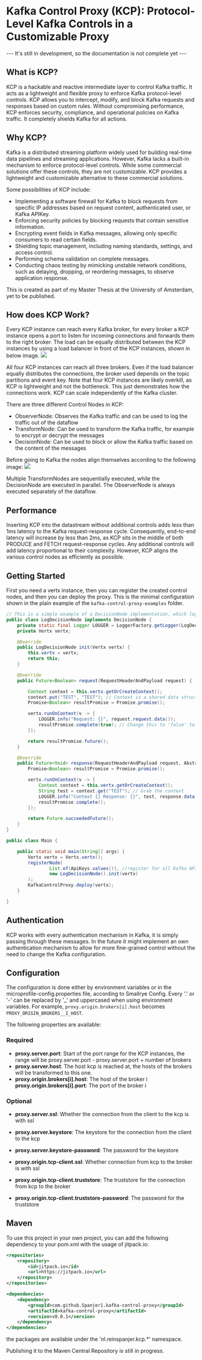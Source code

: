 # Kafka Control Proxy (KCP): Protocol-Level Kafka Controls in a Customizable Proxy
--- It's still in development, so the documentation is not complete yet ---

## What is KCP?
KCP is a hackable and reactive intermediate layer to control Kafka traffic. It acts as a lightweight and flexible proxy to enforce Kafka protocol-level controls. 
KCP allows you to intercept, modify, and block Kafka requests and responses based on custom rules. 
Without compromising performance, KCP enforces security, compliance, and operational policies on Kafka traffic. It completely shields Kafka for all actions.

## Why KCP?
Kafka is a distributed streaming platform widely used for building real-time data pipelines and streaming applications. However, Kafka lacks a built-in mechanism to enforce protocol-level controls. 
While some commercial solutions offer these controls, they are not customizable. KCP provides a lightweight and customizable alternative to these commercial solutions.

Some possibilities of KCP include:
- Implementing a software firewall for Kafka to block requests from specific IP addresses based on request content, authenticated user, or Kafka APIKey.
- Enforcing security policies by blocking requests that contain sensitive information.
- Encrypting event fields in Kafka messages, allowing only specific consumers to read certain fields.
- Shielding topic management, including naming standards, settings, and access control.
- Performing schema validation on complete messages.
- Conducting chaos testing by mimicking unstable network conditions, such as delaying, dropping, or reordering messages, to observe application response.

This is created as part of my Master Thesis at the University of Amsterdam, yet to be published.

## How does KCP Work?
Every KCP instance can reach every Kafka broker, for every broker a KCP instance opens a port to listen for incoming connections and forwards them to the right broker.
The load can be equally distributed between the KCP instances by using a load balancer in front of the KCP instances, shown in below image.
![](images/network.drawio.png)

All four KCP instances can reach all three brokers. Even if the load balancer equally distributes the connections, the broker used depends on the topic partitions and event key.
Note that four KCP instances are likely overkill, as KCP is lightweight and not the bottleneck. This just demonstrates how the connections work. KCP can scale 
independently of the Kafka cluster.

There are three different Control Nodes in KCP:
- ObserverNode: Observes the Kafka traffic and can be used to log the traffic out of the dataflow
- TransformNode: Can be used to transform the Kafka traffic, for example to encrypt or decrypt the messages
- DecisionNode: Can be used to block or allow the Kafka traffic based on the content of the messages

Before going to Kafka the nodes align themselves according to the following image:
![](images/request.drawio.png)

Multiple TransformNodes are sequentially executed, while the DecisionNode are executed in parallel. The ObserverNode is always executed separately of the dataflow.

## Performance
Inserting KCP into the datastream without additional controls adds less than 1ms latency to the Kafka request-response cycle. 
Consequently, end-to-end latency will increase by less than 2ms, as KCP sits in the middle of both PRODUCE and FETCH request-response cycles.
Any additional controls will add latency proportional to their complexity. However, KCP aligns the various control nodes as efficiently as possible.

## Getting Started
First you need a vertx instance, then you can register the created control nodes, and then you can deploy the proxy. This is the minimal configuration shown in the plain example of the `kafka-control-proxy-examples` folder. 

```java
// This is a simple example of a DecisionNode implementation, which logs the request data and always allows the request to proceed.
public class LogDecisionNode implements DecisionNode {
    private static final Logger LOGGER = LoggerFactory.getLogger(LogDecisionNode.class);
    private Vertx vertx;

    @Override
    public LogDecisionNode init(Vertx vertx) {
        this.vertx = vertx;
        return this;
    }

    @Override
    public Future<Boolean> request(RequestHeaderAndPayload request) {

        Context context = this.vertx.getOrCreateContext();
        context.put("TEST", "TEST"); // Context is a shared data structure between the different nodes
        Promise<Boolean> resultPromise = Promise.promise();

        vertx.runOnContext(v -> {
            LOGGER.info("Request: {}", request.request.data());
            resultPromise.complete(true); // Change this to 'false' to see how it blocks the request
        });

        return resultPromise.future();
    }

    @Override
    public Future<Void> response(RequestHeaderAndPayload request, AbstractResponse response) {
        Promise<Boolean> resultPromise = Promise.promise();

        vertx.runOnContext(v -> {
            Context context = this.vertx.getOrCreateContext();
            String test = context.get("TEST"); // Grab the context
            LOGGER.info("Context {} Response: {}", test, response.data());
            resultPromise.complete();
        });

        return Future.succeededFuture();
    }
}
```

```java
public class Main {

    public static void main(String[] args) {
        Vertx vertx = Vertx.vertx();
        registerNode(
                List.of(ApiKeys.values()), //register for all Kafka API keys
                new LogDecisionNode().init(vertx)
        );
        KafkaControlProxy.deploy(vertx);
    }

}
```

## Authentication
KCP works with every authentication mechanism in Kafka, it is simply passing through these messages. In the future it might implement an own authentication mechanism to allow for more fine-grained control without the need
to change the Kafka configuration.

## Configuration
The configuration is done either by environment variables or in the microprofile-config.properties file, according to Smallrye Config. Every '.' or '-' can be replaced by '_' and uppercased when using environment variables. 
For example, `proxy.origin.brokers[i].host` becomes `PROXY_ORIGIN_BROKERS__I_HOST`.

The following properties are available:

### Required
- **proxy.server.port**: Start of the port range for the KCP instances, the range will be proxy.server.port - proxy.server.port + number of brokers
- **proxy.server.host**: The host kcp is reached at, the hosts of the brokers will be transformed to this one. 
- **proxy.origin.brokers[i].host**: The host of the broker i
**proxy.origin.brokers[i].port**: The port of the broker i


### Optional
- **proxy.server.ssl**: Whether the connection from the client to the kcp is with ssl
- **proxy.server.keystore**: The keystore for the connection from the client to the kcp
- **proxy.server.keystore-password**: The password for the keystore

- **proxy.origin.tcp-client.ssl**: Whether connection from kcp to the broker is with ssl
- **proxy.origin.tcp-client.truststore**: The truststore for the connection from kcp to the broker
- **proxy.origin.tcp-client.truststore-password**: The password for the truststore

## Maven

To use this project in your own project, you can add the following dependency to your pom.xml with the usage of jitpack.io:

```xml
<repositories>
    <repository>
        <id>jitpack.io</id>
        <url>https://jitpack.io</url>
    </repository>
</repositories>
```
```xml
<dependencies>
    <dependency>
        <groupId>com.github.Spanjer1.kafka-control-proxy</groupId>
        <artifactId>kafka-control-proxy</artifactId>
        <version>v0.0.1</version>
    </dependency>
</dependencies>
```

the packages are available under the 'nl.reinspanjer.kcp.*' namespace.

Publishing it to the Maven Central Repository is still in progress.

